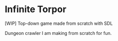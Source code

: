 # Infinite Torpor
[WIP] Top-down game made from scratch with SDL

Dungeon crawler I am making from scratch for fun.
